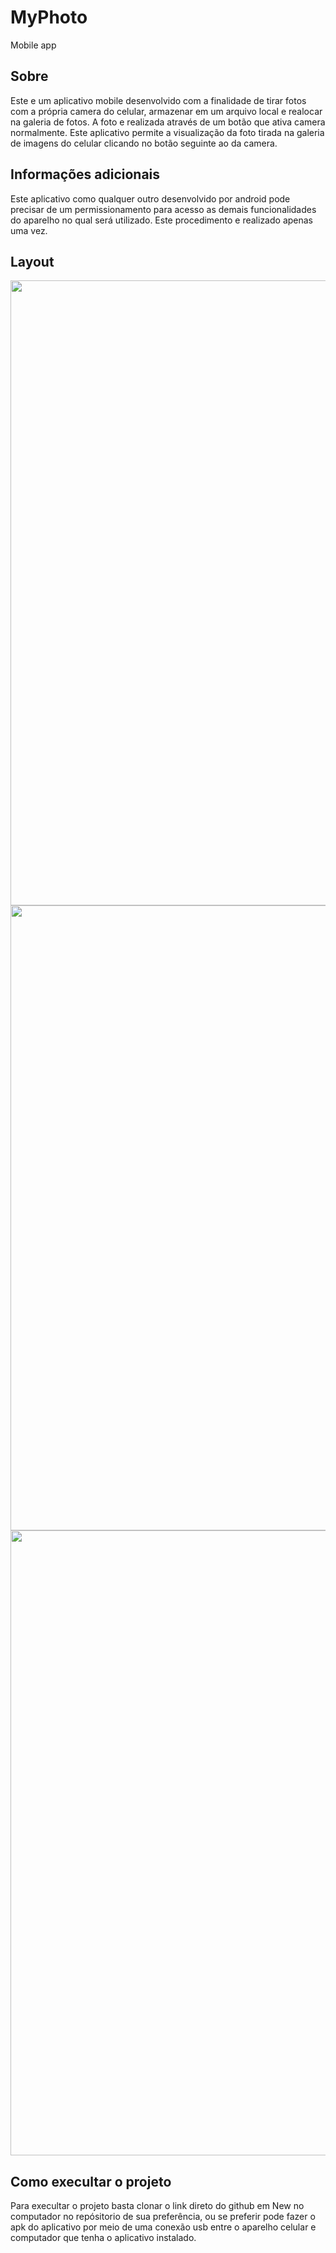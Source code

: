 # MyPhoto
Mobile app

## Sobre

Este e um aplicativo mobile desenvolvido com a finalidade de tirar fotos com a própria camera do celular, armazenar em um arquivo local e realocar na galeria de fotos.
A foto e realizada através de um botão que ativa camera normalmente. Este aplicativo permite a visualização da foto tirada na galeria de imagens do celular clicando 
no botão seguinte ao da camera.
  
## Informações adicionais

Este aplicativo como qualquer outro desenvolvido por android pode precisar de um permissionamento para acesso as demais funcionalidades do aparelho no qual será utilizado.
Este procedimento e realizado apenas uma vez.

## Layout

<p align="center">
  <img width="1000" src="">
  <img width="1000" src="">
  <img width="1000" src="">
</P>

## Como execultar o projeto

Para execultar o projeto basta clonar o link direto do github em New no computador no repósitorio de sua preferência, ou se preferir pode fazer o apk do aplicativo
por meio de uma conexão usb entre o aparelho celular e computador que tenha o aplicativo instalado.
